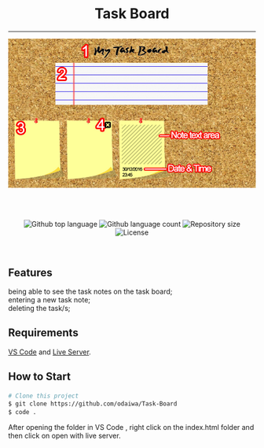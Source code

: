 
<h1 align="center" id="top">Task Board</h1>
<hr>

<div align="center" > 
  <img src="assets/images/mockup.jpg" alt="Task Board" 
  />

  &#xa0;

</div>

<p align="center">
    <br>
    <img alt="Github top language" src="https://img.shields.io/github/languages/top/odaiwa/Task-Board?style=flat-square&color=blueviolet">
    <img alt="Github language count" src="https://img.shields.io/github/languages/count/odaiwa/Task-Board?style=flat-square&color=blueviolet">
    <img alt="Repository size" src="https://img.shields.io/github/repo-size/odaiwa/Task-Board?style=flat-square&color=blueviolet">
    <img alt="License" src="https://img.shields.io/github/license/odaiwa/Task-Board?style=flat-square&logo=appveyor&color=blueviolet">

</p>



<br>

## Features ##
 being able to see the task notes on the task board; \
 entering a new task note; \
 deleting the task/s;
## Requirements ##

[VS Code](https://code.visualstudio.com/) and [Live Server](https://marketplace.visualstudio.com/items?itemName=ritwickdey.LiveServer).

## How to Start ##

```bash
# Clone this project
$ git clone https://github.com/odaiwa/Task-Board
$ code .

```

After opening the folder in VS Code , right click on the index.html folder and then click on open with live server.
